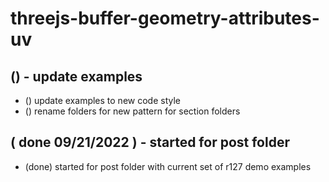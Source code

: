 # threejs-buffer-geometry-attributes-uv

## () - update examples
* () update examples to new code style
* () rename folders for new pattern for section folders

## ( done 09/21/2022 ) - started for post folder
* (done) started for post folder with current set of r127 demo examples